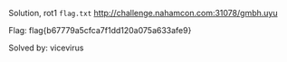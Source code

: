 Solution, rot1 `flag.txt`
http://challenge.nahamcon.com:31078/gmbh.uyu
 
Flag: flag{b67779a5cfca7f1dd120a075a633afe9}

Solved by: vicevirus